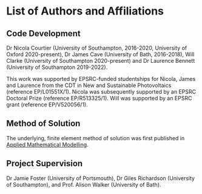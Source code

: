 # List of Authors and Affiliations

## Code Development

Dr Nicola Courtier (University of Southampton, 2016-2020, University of Oxford 2020-present),
Dr James Cave (University of Bath, 2016-2018),
Will Clarke (University of Southampton 2020-present) and
Dr Laurence Bennett (University of Southampton 2019-2022).

This work was supported by EPSRC-funded studentships for Nicola, James and Laurence
from the CDT in New and Sustainable Photovoltaics (reference EP/L01551X/1).
Nicola was subsequently supported by an EPSRC Doctoral Prize (reference EP/R513325/1).
Will was supported by an EPSRC grant (reference EP/V520056/1).


## Method of Solution

The underlying, finite element method of solution was first published in [Applied Mathematical Modelling](https://doi.org/10.1016/j.apm.2018.06.051).


## Project Supervision

Dr Jamie Foster (University of Portsmouth),
Dr Giles Richardson (University of Southampton), and
Prof. Alison Walker (University of Bath).
